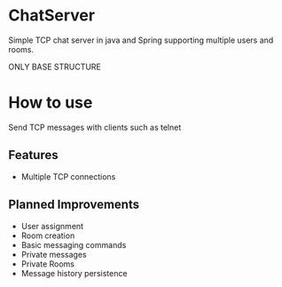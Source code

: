 # ChatServer
Simple TCP chat server in java and Spring supporting multiple users and rooms. 

ONLY BASE STRUCTURE

# How to use
Send TCP messages with clients such as telnet

## Features
- Multiple TCP connections

## Planned Improvements
- User assignment
- Room creation
- Basic messaging commands
- Private messages
- Private Rooms
- Message history persistence